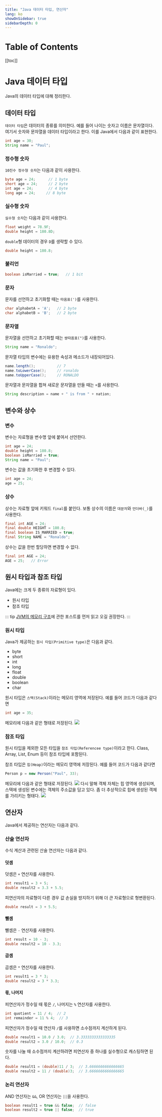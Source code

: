 ```yaml
---
title: "Java 데이터 타입, 연산자"
lang: ko
showOnSidebar: true
sidebarDepth: 0
---
```


# Table of Contents
[[toc]]

# Java 데이터 타입
Java의 데이터 타입에 대해 정리한다.

## 데이터 타입
`데이터 타입`은 데이터의 종류를 의미한다. 예를 들어 나이는 숫자고 이름은 문자열이다. 여기서 숫자와 문자열을 데이터 타입이라고 한다. 이를 Java에서 다음과 같이 표현한다.
``` java
int age = 30;
String name = "Paul";
``` 

### 정수형 숫자
`10진수 정수형 숫자`는 다음과 같이 사용한다.
``` java
byte age = 24;      // 1 byte
short age = 24;     // 2 byte
int age = 24;       // 4 byte
long age = 24;     // 8 byte
```

### 실수형 숫자
`실수형 숫자`는 다음과 같이 사용한다.
``` java
float weight = 78.9F;
double height = 180.8D;
```
`double`형 데이터의 경우 `D`를 생략할 수 있다.
``` java
double height = 180.8;
```

### 불리언
``` java
boolean isMarried = true;   // 1 bit
```

### 문자
문자를 선언하고 초기화할 때는 `따옴표(')`를 사용한다.
``` java
char alphabetA = 'A';   // 2 byte
char alphabetB = 'B';   // 2 byte
```

### 문자열 
문자열을 선언하고 초기화할 때는 `쌍따옴표(")`를 사용한다.
``` java
String name = "Ronaldo";
```
문자열 타입의 변수에는 유용한 속성과 메소드가 내장되어있다.
``` java
name.length();          // 7
name.toLowerCase();     // ronaldo
name.toUpperCase();     // RONALDO
```
문자열과 문자열을 합쳐 새로운 문자열을 만들 때는 `+`를 사용한다.
``` java
String description = name + " is from " + nation;
```

## 변수와 상수
### 변수
변수는 자료형을 변수명 앞에 붙여서 선언한다.
``` java
int age = 24;
double height = 180.8;
boolean isMarried = true;
String name = "Paul";
```
변수는 값을 초기화한 후 변경할 수 있다.
``` java
int age = 24;
age = 25;
```

### 상수
상수는 자료형 앞에 키워드 `final`를 붙인다. 보통 상수의 이름은 `대문자`와 `언더바(_)`를 사용한다.
``` java
final int AGE = 24;
final double HEIGHT = 180.8;
final boolean IS_MARRIED = true;
final String NAME = "Ronaldo";
```
상수는 값을 한번 할당하면 변경할 수 없다.
``` java
final int AGE = 24;
AGE = 25;   // Error
```

## 원시 타입과 참조 타입
Java에는 크게 두 종류의 자료형이 있다.
- 원시 타입
- 참조 타입

::: tip
[JVM의 메모리 구조](/post/01_java/180104_jvm_memory_structure.html)에 관한 포스트를 먼저 읽고 오길 권장한다.
:::


### 원시 타입
Java가 제공하는 `원시 타입(Primitive type)`은 다음과 같다.
- byte
- short
- int
- long
- float
- double
- boolean
- char

원시 타입은 `스택(Stack)`이라는 메모리 영역에 저장된다. 예를 들어 코드가 다음과 같다면
``` java
int age = 35;
```
메모리에 다음과 같은 형태로 저장된다.
![](./180108_datatype/1.png)

### 참조 타입
원시 타입을 제외한 모든 타입을 `참조 타입(Referencee type)`이라고 한다. Class, Array, List, Enum 등이 참조 타입에 포함된다.

참조 타입은 `힙(Heap)`이라는 메모리 영역에 저장된다. 예를 들어 코드가 다음과 같다면
``` java
Person p = new Person("Paul", 33);
```
메모리에 다음과 같은 형태로 저장된다.
![](./180108_datatype/2.png)
다시 말해 객체 자체는 힙 영역에 생성되며, 스택에 생성된 변수에는 객체의 주소값을 담고 있다. 좀 더 추상적으로 힙에 생성된 객체를 가리키는 형태다.
![](./180108_datatype/3.png)

## 연산자
Java에서 제공하는 연산자는 다음과 같다.

### 산술 연산자
수식 계산과 관련된 산술 연산자는 다음과 같다.

#### 덧셈
덧셈은 `+` 연산자를 사용한다.
``` java
int result1 = 3 + 5;
double result2 = 3.3 + 5.5;
```
피연산자의 자료형이 다른 경우 값 손실을 방지하기 위해 더 큰 자료형으로 형변환된다.
``` java
double result = 3 + 5.5;
```
#### 뺄셈
뺄셈은 `-` 연산자를 사용한다.
``` java
int result = 10 - 3;
double result2 = 10 - 3.3;
```

#### 곱셈
곱셈은 `*` 연산자를 사용한다.
``` java
int result1 = 3 * 3;
double result2 = 3 * 3.3;
```

#### 몫, 나머지
피연산자가 정수일 때 몫은 `/`, 나머지는 `%` 연산자를 사용한다.
``` java
int quotient = 11 / 4;  // 2
int remainder = 11 % 4;  // 3
```
피연산자가 정수일 때 연산자 `/`를 사용하면 소수점까지 계산하게 된다.
``` java
double result1 = 10.0 / 3.0;  // 3.3333333333333335
double result2 = 3.0 / 10.0;  // 0.3
```

숫자를 나눌 때 소수점까지 계산하려면 피연산자 중 하나를 실수형으로 캐스팅하면 된다.
``` java
double result1 = (double)11 / 3;  // 3.6666666666666665
double result2 = 11 / (double)3;  // 3.6666666666666665
```

### 논리 연산자
AND 연산자는 `&&`, OR 연산자는 `||`을 사용한다.
``` java
boolean result1 = true && false;  // false
boolean result2 = true || false;  // true
```